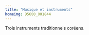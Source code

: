 ```yaml
---
title: "Musique et instruments"
homeimg: D5600_001844
---
```

Trois instruments traditionnels coréens.